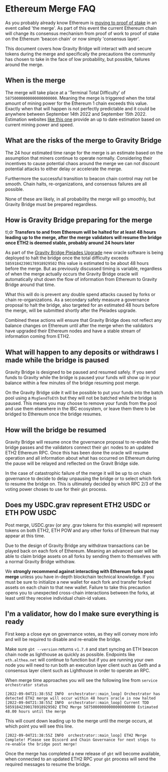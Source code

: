 # Ethereum Merge FAQ

As you probably already know Ethereum is [moving to proof of stake](https://ethereum.org/en/upgrades/merge/) in an event called 'the merge'. As part of this event the current Ethereum chain will change its consensus mechanism from proof of work to proof of stake on the Ethereum 'beacon chain' or now simply 'consensus layer'.

This document covers how Gravity Bridge will interact with and secure tokens during the merge and specifically the precautions the community has chosen to take in the face of low probability, but possible, failures around the merge.

## When is the merge

The merge will take place at a 'Terminal Total Difficulty' of `58750000000000000000000`. Meaning the merge is triggered when the total amount of mining power for the Ethereum 1 chain exceeds this value. Exactly when that will happen is not perfectly predictable and it could be anywhere between September 14th 2022 and September 15th 2022. Estimation websites [like this one](bordel.wtf) provide an up to date estimation based on current mining power and speed.

## What are the risks of the merge to Gravity Bridge

The 24 hour estimated time range for the merge is an estimate based on the assumption that miners continue to operate normally. Considering their incentives to cause potential chaos around the merge we can not discount potential attacks to either delay or accelerate the merge.

Furthermore the successful transition to beacon chain control may not be smooth. Chain halts, re-organizations, and consensus failures are all possible.

None of these are likely, in all probability the merge will go smoothly, but Gravity Bridge must be prepared regardless.

## How is Gravity Bridge preparing for the merge

tl;dr **Transfers to and from Ethereum will be halted for at least 48 hours leading up to the merge, after the merge validators will resume the bridge once ETH2 is deemed stable, probably around 24 hours later**

As part of the [Gravity Bridge Pleiades Upgrade](https://www.mintscan.io/gravity-bridge/proposals/74) new oracle software is being deployed to halt the bridge once the total difficulty exceeds `58591842390178918929502` this value is estimated to be about 48 hours before the merge. But as previously discussed timing is variable, regardless of when the merge actually occurs the Gravity Bridge oracle will automatically shut down the flow of information from Ethereum to Gravity Bridge around that time.

What this will do is prevent any double spend attacks caused by forks or chain re-organizations. As a secondary safety measure a governance proposal to halt the bridge, also targeted for an estimated 48 hours before the merge, will be submitted shortly after the Pleiades upgrade.

Combined these actions will ensure that Gravity Bridge does not reflect any balance changes on Ethereum until after the merge when the validators have upgraded their Ethereum nodes and have a stable stream of information coming from ETH2.

## What will happen to any deposits or withdraws I made while the bridge is paused

Gravity Bridge is designed to be paused and resumed safely. If you send funds to Gravity while the bridge is paused your funds will show up in your balance within a few minutes of the bridge resuming post merge.

On the Gravity Bridge side it will be possible to put your funds into the batch pool using a `MsgSendToEth` but they will not be batched while the bridge is paused. This means you may choose to remove your funds from the pool and use them elsewhere in the IBC ecosystem, or leave them there to be bridged to Ethereum once the bridge resumes.

## How will the bridge be resumed

Gravity Bridge will resume once the governance proposal to re-enable the bridge passes and the validators connect their `gbt` nodes to an updated ETH2 Ethereum RPC. Once this has been done the oracle will resume operation and all information about what has occurred on Ethereum during the pause will be relayed and reflected on the Gravit Bridge side.

In the case of catastrophic failure of the merge it will be up to on chain governance to decide to delay unpausing the bridge or to select which fork to resume the bridge on. This is ultimately decided by which RPC 2/3 of the voting power choses to use for their `gbt` process.

## Does my USDC.grav represent ETH2 USDC or ETH POW USDC

Post merge, USDC.grav (or any .grav tokens for this example) will represent tokens on both ETH2, ETH POW and any other forks of Ethereum that may appear at this time.

Due to the design of Gravity Bridge any withdraw transactions can be played back on each fork of Ethereum. Meaning an advanced user will be able to claim bridge assets on all forks by sending them to themselves with a normal Gravity Bridge withdraw.

We **strongly recommend against interacting with Ethereum forks post merge** unless you have in-depth blockchain technical knowledge. If you must be sure to initialize a new wallet for each fork and transfer forked assets on each chain to that new wallet. Failure to take this precaution opens you to unexpected cross-chain interactions between the forks, at least until they receive individual chain-id values.

## I'm a validator, how do I make sure everything is ready

First keep a close eye on governance votes, as they will convey more info and will be required to disable and re-enable the bridge.

Make sure `gbt --version` returns `v1.7.0` and start syncing an ETH beacon chain node as lighthouse as quickly as possible. Endpoints like `eth.althea.net` will continue to function but if you are running your own node you will need to run both an execution layer client such as Geth and a consensus layer client such as Lighthouse in order to operate an RPC.

When merge time approaches you will see the following line from `service orchestrator status`

```
[2022-09-04T21:38:55Z INFO  orchestrator::main_loop] Orchestrator has detected ETH2 merge will occur within 48 hours oracle is now halted
[2022-09-04T21:38:55Z INFO  orchestrator::main_loop] Current TDD 58591842390178918929502 ETH2 Merge 58750000000000000000000 Estimated 48.00 hours until the merge
```

This will count down leading up to the merge until the merge occurs, at which point you will see this line.

```
[2022-09-04T21:38:55Z INFO  orchestrator::main_loop] ETH2 Merge Complete! Please see Discord and Chain Governance for next steps to re-enable the bridge post merge!
```

Once the merge has completed a new release of `gbt` will become available, when connected to an updated ETH2 RPC your `gbt` process will send the required messages to resume the bridge.

